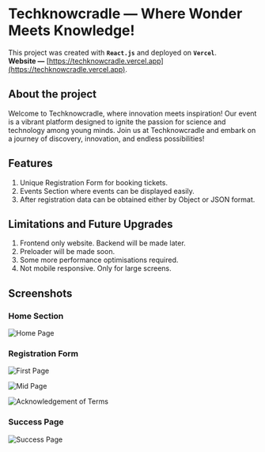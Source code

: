 # Techknowcradle — Where Wonder Meets Knowledge!

This project was created with **`React.js`** and deployed on **`Vercel`**.\
**Website —** [https://techknowcradle.vercel.app](https://techknowcradle.vercel.app).

## About the project

Welcome to Techknowcradle, where innovation meets inspiration! Our event is a vibrant platform designed to ignite the passion for science and technology among young minds. Join us at Techknowcradle and embark on a journey of discovery, innovation, and endless possibilities!

## Features

1) Unique Registration Form for booking tickets.
2) Events Section where events can be displayed easily.
3) After registration data can be obtained either by Object or JSON format.

## Limitations and Future Upgrades

1) Frontend only website. Backend will be made later.
2) Preloader will be made soon.
3) Some more performance optimisations required.
4) Not mobile responsive. Only for large screens.

## Screenshots

### **Home Section**
![Home Page](https://i.ibb.co/kGthZzS/Techknowcradle-Home-Page.png)

### **Registration Form**
![First Page](https://i.ibb.co/QJdY15w/Register-Form-1.png)


![Mid Page](https://i.ibb.co/3sBVXrY/Register-Form-2.png)


![Acknowledgement of Terms](https://i.ibb.co/yFL3f9b/Register-Form-3.png)

### **Success Page**
![Success Page](https://i.ibb.co/1KFv0MT/Success-Page.png)